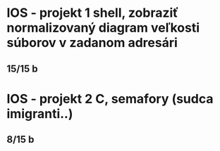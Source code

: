 # IOS - projekt 1 shell, zobraziť normalizovaný diagram veľkosti súborov v zadanom adresári

## 15/15 b

# IOS - projekt 2 C, semafory (sudca imigranti..)

## 8/15 b

